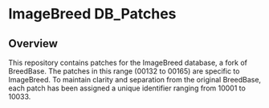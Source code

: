# ImageBreed DB_Patches

## Overview

This repository contains patches for the ImageBreed database, a fork of BreedBase. The patches in this range (00132 to 00165) are specific to ImageBreed. To maintain clarity and separation from the original BreedBase, each patch has been assigned a unique identifier ranging from 10001 to 10033.
